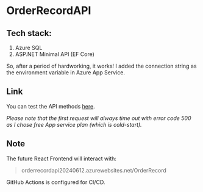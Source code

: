 # OrderRecordAPI

## Tech stack:
1. Azure SQL
2. ASP.NET Minimal API (EF Core)

So, after a period of hardworking, it works! I added the connection string as the environment variable in Azure App Service.

## Link

You can test the API methods [here](orderrecordapi20240612.azurewebsites.net/Swagger).

_Please note that the first request will always time out with error code 500 as I chose free App service plan (which is cold-start)._

## Note
The future React Frontend will interact with:
> orderrecordapi20240612.azurewebsites.net/OrderRecord

GitHub Actions is configured for CI/CD.
